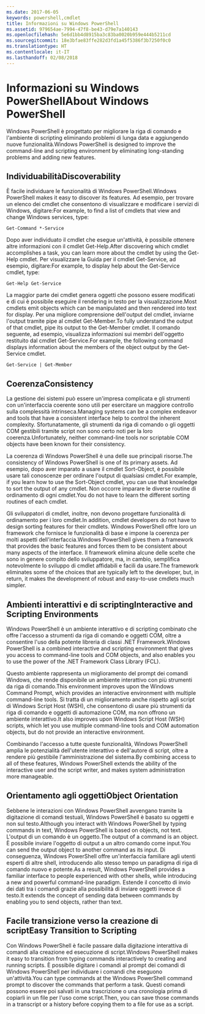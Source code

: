 ```yaml
---
ms.date: 2017-06-05
keywords: powershell,cmdlet
title: Informazioni su Windows PowerShell
ms.assetid: 979654ae-7994-47f8-be43-d79e7a140143
ms.openlocfilehash: 5e6d1bb4d8915ba3c83ba0020b959e444b5211cd
ms.sourcegitcommit: 18e3bfae83ffe282d3fd1a45f5386f3b7250f0c0
ms.translationtype: HT
ms.contentlocale: it-IT
ms.lasthandoff: 02/08/2018
---
```

# <a name="about-windows-powershell"></a><span data-ttu-id="cb31c-103">Informazioni su Windows PowerShell</span><span class="sxs-lookup"><span data-stu-id="cb31c-103">About Windows PowerShell</span></span>
<span data-ttu-id="cb31c-104">Windows PowerShell è progettato per migliorare la riga di comando e l'ambiente di scripting eliminando problemi di lunga data e aggiungendo nuove funzionalità.</span><span class="sxs-lookup"><span data-stu-id="cb31c-104">Windows PowerShell is designed to improve the command-line and scripting environment by eliminating long-standing problems and adding new features.</span></span>

## <a name="discoverability"></a><span data-ttu-id="cb31c-105">Individuabilità</span><span class="sxs-lookup"><span data-stu-id="cb31c-105">Discoverability</span></span>
<span data-ttu-id="cb31c-106">È facile individuare le funzionalità di Windows PowerShell.</span><span class="sxs-lookup"><span data-stu-id="cb31c-106">Windows PowerShell makes it easy to discover its features.</span></span> <span data-ttu-id="cb31c-107">Ad esempio, per trovare un elenco dei cmdlet che consentono di visualizzare e modificare i servizi di Windows, digitare:</span><span class="sxs-lookup"><span data-stu-id="cb31c-107">For example, to find a list of cmdlets that view and change Windows services, type:</span></span>

```
Get-Command *-Service
```

<span data-ttu-id="cb31c-108">Dopo aver individuato il cmdlet che esegue un'attività, è possibile ottenere altre informazioni con il cmdlet Get-Help.</span><span class="sxs-lookup"><span data-stu-id="cb31c-108">After discovering which cmdlet accomplishes a task, you can learn more about the cmdlet by using the Get-Help cmdlet.</span></span> <span data-ttu-id="cb31c-109">Per visualizzare la Guida per il cmdlet Get-Service, ad esempio, digitare:</span><span class="sxs-lookup"><span data-stu-id="cb31c-109">For example, to display help about the Get-Service cmdlet, type:</span></span>

```
Get-Help Get-Service
```
<span data-ttu-id="cb31c-110">La maggior parte dei cmdlet genera oggetti che possono essere modificati e di cui è possibile eseguire il rendering in testo per la visualizzazione.</span><span class="sxs-lookup"><span data-stu-id="cb31c-110">Most cmdlets emit objects which can be manipulated and then rendered into text for display.</span></span> <span data-ttu-id="cb31c-111">Per una migliore comprensione dell'output del cmdlet, inviarne l'output tramite pipe al cmdlet Get-Member.</span><span class="sxs-lookup"><span data-stu-id="cb31c-111">To fully understand the output of that cmdlet, pipe its output to the Get-Member cmdlet.</span></span> <span data-ttu-id="cb31c-112">Il comando seguente, ad esempio, visualizza informazioni sui membri dell'oggetto restituito dal cmdlet Get-Service.</span><span class="sxs-lookup"><span data-stu-id="cb31c-112">For example, the following command displays information about the members of the object output by the Get-Service cmdlet.</span></span>

```
Get-Service | Get-Member
```

## <a name="consistency"></a><span data-ttu-id="cb31c-113">Coerenza</span><span class="sxs-lookup"><span data-stu-id="cb31c-113">Consistency</span></span>
<span data-ttu-id="cb31c-114">La gestione dei sistemi può essere un'impresa complicata e gli strumenti con un'interfaccia coerente sono utili per esercitare un maggiore controllo sulla complessità intrinseca.</span><span class="sxs-lookup"><span data-stu-id="cb31c-114">Managing systems can be a complex endeavor and tools that have a consistent interface help to control the inherent complexity.</span></span> <span data-ttu-id="cb31c-115">Sfortunatamente, gli strumenti da riga di comando o gli oggetti COM gestibili tramite script non sono certo noti per la loro coerenza.</span><span class="sxs-lookup"><span data-stu-id="cb31c-115">Unfortunately, neither command-line tools nor scriptable COM objects have been known for their consistency.</span></span>

<span data-ttu-id="cb31c-116">La coerenza di Windows PowerShell è una delle sue principali risorse.</span><span class="sxs-lookup"><span data-stu-id="cb31c-116">The consistency of Windows PowerShell is one of its primary assets.</span></span> <span data-ttu-id="cb31c-117">Ad esempio, dopo aver imparato a usare il cmdlet Sort-Object, è possibile usare tali conoscenze per ordinare l'output di qualsiasi cmdlet.</span><span class="sxs-lookup"><span data-stu-id="cb31c-117">For example, if you learn how to use the Sort-Object cmdlet, you can use that knowledge to sort the output of any cmdlet.</span></span> <span data-ttu-id="cb31c-118">Non occorre imparare le diverse routine di ordinamento di ogni cmdlet.</span><span class="sxs-lookup"><span data-stu-id="cb31c-118">You do not have to learn the different sorting routines of each cmdlet.</span></span>

<span data-ttu-id="cb31c-119">Gli sviluppatori di cmdlet, inoltre, non devono progettare funzionalità di ordinamento per i loro cmdlet.</span><span class="sxs-lookup"><span data-stu-id="cb31c-119">In addition, cmdlet developers do not have to design sorting features for their cmdlets.</span></span> <span data-ttu-id="cb31c-120">Windows PowerShell offre loro un framework che fornisce le funzionalità di base e impone la coerenza per molti aspetti dell'interfaccia.</span><span class="sxs-lookup"><span data-stu-id="cb31c-120">Windows PowerShell gives them a framework that provides the basic features and forces them to be consistent about many aspects of the interface.</span></span> <span data-ttu-id="cb31c-121">Il framework elimina alcune delle scelte che sono in genere compito dello sviluppatore, ma, in cambio, semplifica notevolmente lo sviluppo di cmdlet affidabili e facili da usare.</span><span class="sxs-lookup"><span data-stu-id="cb31c-121">The framework eliminates some of the choices that are typically left to the developer, but, in return, it makes the development of robust and easy-to-use cmdlets much simpler.</span></span>

## <a name="interactive-and-scripting-environments"></a><span data-ttu-id="cb31c-122">Ambienti interattivi e di scripting</span><span class="sxs-lookup"><span data-stu-id="cb31c-122">Interactive and Scripting Environments</span></span>
<span data-ttu-id="cb31c-123">Windows PowerShell è un ambiente interattivo e di scripting combinato che offre l'accesso a strumenti da riga di comando e oggetti COM, oltre a consentire l'uso della potente libreria di classi .NET Framework.</span><span class="sxs-lookup"><span data-stu-id="cb31c-123">Windows PowerShell is a combined interactive and scripting environment that gives you access to command-line tools and COM objects, and also enables you to use the power of the .NET Framework Class Library (FCL).</span></span>

<span data-ttu-id="cb31c-124">Questo ambiente rappresenta un miglioramento del prompt dei comandi Windows, che rende disponibile un ambiente interattivo con più strumenti da riga di comando.</span><span class="sxs-lookup"><span data-stu-id="cb31c-124">This environment improves upon the Windows Command Prompt, which provides an interactive environment with multiple command-line tools.</span></span> <span data-ttu-id="cb31c-125">Si tratta di un miglioramento anche rispetto agli script di Windows Script Host (WSH), che consentono di usare più strumenti da riga di comando e oggetti di automazione COM, ma non offrono un ambiente interattivo.</span><span class="sxs-lookup"><span data-stu-id="cb31c-125">It also improves upon Windows Script Host (WSH) scripts, which let you use multiple command-line tools and COM automation objects, but do not provide an interactive environment.</span></span>

<span data-ttu-id="cb31c-126">Combinando l'accesso a tutte queste funzionalità, Windows PowerShell amplia le potenzialità dell'utente interattivo e dell'autore di script, oltre a rendere più gestibile l'amministrazione del sistema.</span><span class="sxs-lookup"><span data-stu-id="cb31c-126">By combining access to all of these features, Windows PowerShell extends the ability of the interactive user and the script writer, and makes system administration more manageable.</span></span>

## <a name="object-orientation"></a><span data-ttu-id="cb31c-127">Orientamento agli oggetti</span><span class="sxs-lookup"><span data-stu-id="cb31c-127">Object Orientation</span></span>
<span data-ttu-id="cb31c-128">Sebbene le interazioni con Windows PowerShell avvengano tramite la digitazione di comandi testuali, Windows PowerShell è basato su oggetti e non sul testo.</span><span class="sxs-lookup"><span data-stu-id="cb31c-128">Although you interact with Windows PowerShell by typing commands in text, Windows PowerShell is based on objects, not text.</span></span> <span data-ttu-id="cb31c-129">L'output di un comando è un oggetto.</span><span class="sxs-lookup"><span data-stu-id="cb31c-129">The output of a command is an object.</span></span> <span data-ttu-id="cb31c-130">È possibile inviare l'oggetto di output a un altro comando come input.</span><span class="sxs-lookup"><span data-stu-id="cb31c-130">You can send the output object to another command as its input.</span></span> <span data-ttu-id="cb31c-131">Di conseguenza, Windows PowerShell offre un'interfaccia familiare agli utenti esperti di altre shell, introducendo allo stesso tempo un paradigma di riga di comando nuovo e potente.</span><span class="sxs-lookup"><span data-stu-id="cb31c-131">As a result, Windows PowerShell provides a familiar interface to people experienced with other shells, while introducing a new and powerful command-line paradigm.</span></span> <span data-ttu-id="cb31c-132">Estende il concetto di invio dei dati tra i comandi grazie alla possibilità di inviare oggetti invece di testo.</span><span class="sxs-lookup"><span data-stu-id="cb31c-132">It extends the concept of sending data between commands by enabling you to send objects, rather than text.</span></span>

## <a name="easy-transition-to-scripting"></a><span data-ttu-id="cb31c-133">Facile transizione verso la creazione di script</span><span class="sxs-lookup"><span data-stu-id="cb31c-133">Easy Transition to Scripting</span></span>
<span data-ttu-id="cb31c-134">Con Windows PowerShell è facile passare dalla digitazione interattiva di comandi alla creazione ed esecuzione di script.</span><span class="sxs-lookup"><span data-stu-id="cb31c-134">Windows PowerShell makes it easy to transition from typing commands interactively to creating and running scripts.</span></span> <span data-ttu-id="cb31c-135">È possibile digitare i comandi al prompt dei comandi di Windows PowerShell per individuare i comandi che eseguono un'attività.</span><span class="sxs-lookup"><span data-stu-id="cb31c-135">You can type commands at the Windows PowerShell command prompt to discover the commands that perform a task.</span></span> <span data-ttu-id="cb31c-136">Questi comandi possono essere poi salvati in una trascrizione o una cronologia prima di copiarli in un file per l'uso come script.</span><span class="sxs-lookup"><span data-stu-id="cb31c-136">Then, you can save those commands in a transcript or a history before copying them to a file for use as a script.</span></span>

